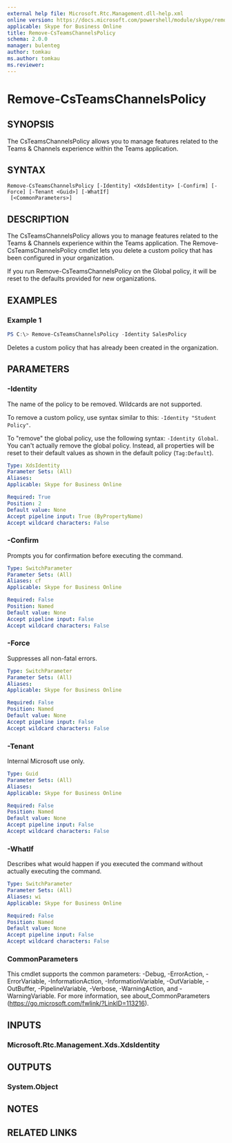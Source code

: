 ```yaml
---
external help file: Microsoft.Rtc.Management.dll-help.xml
online version: https://docs.microsoft.com/powershell/module/skype/remove-csteamschannelspolicy
applicable: Skype for Business Online
title: Remove-CsTeamsChannelsPolicy
schema: 2.0.0
manager: bulenteg
author: tomkau
ms.author: tomkau
ms.reviewer:
---
```


# Remove-CsTeamsChannelsPolicy

## SYNOPSIS

The CsTeamsChannelsPolicy allows you to manage features related to the Teams & Channels experience within the Teams application.

## SYNTAX

```
Remove-CsTeamsChannelsPolicy [-Identity] <XdsIdentity> [-Confirm] [-Force] [-Tenant <Guid>] [-WhatIf]
 [<CommonParameters>]
```

## DESCRIPTION
The CsTeamsChannelsPolicy allows you to manage features related to the Teams & Channels experience within the Teams application.  The Remove-CsTeamsChannelsPolicy cmdlet lets you delete a custom policy that has been configured in your organization.

If you run Remove-CsTeamsChannelsPolicy on the Global policy, it will be reset to the defaults provided for new organizations.

## EXAMPLES

### Example 1
```powershell
PS C:\> Remove-CsTeamsChannelsPolicy -Identity SalesPolicy
```

Deletes a custom policy that has already been created in the organization.

## PARAMETERS

### -Identity
The name of the policy to be removed. Wildcards are not supported.

To remove a custom policy, use syntax similar to this: `-Identity "Student Policy"`.

To "remove" the global policy, use the following syntax: `-Identity Global`. You can't actually remove the global policy. Instead, all properties will be reset to their default values as shown in the default policy (`Tag:Default`).

```yaml
Type: XdsIdentity
Parameter Sets: (All)
Aliases: 
Applicable: Skype for Business Online

Required: True
Position: 2
Default value: None
Accept pipeline input: True (ByPropertyName)
Accept wildcard characters: False
```

### -Confirm
Prompts you for confirmation before executing the command.

```yaml
Type: SwitchParameter
Parameter Sets: (All)
Aliases: cf
Applicable: Skype for Business Online

Required: False
Position: Named
Default value: None
Accept pipeline input: False
Accept wildcard characters: False
```

### -Force
Suppresses all non-fatal errors.

```yaml
Type: SwitchParameter
Parameter Sets: (All)
Aliases: 
Applicable: Skype for Business Online

Required: False
Position: Named
Default value: None
Accept pipeline input: False
Accept wildcard characters: False
```

### -Tenant
Internal Microsoft use only.

```yaml
Type: Guid
Parameter Sets: (All)
Aliases: 
Applicable: Skype for Business Online

Required: False
Position: Named
Default value: None
Accept pipeline input: False
Accept wildcard characters: False
```

### -WhatIf
Describes what would happen if you executed the command without actually executing the command.

```yaml
Type: SwitchParameter
Parameter Sets: (All)
Aliases: wi
Applicable: Skype for Business Online

Required: False
Position: Named
Default value: None
Accept pipeline input: False
Accept wildcard characters: False
```

### CommonParameters
This cmdlet supports the common parameters: -Debug, -ErrorAction, -ErrorVariable, -InformationAction, -InformationVariable, -OutVariable, -OutBuffer, -PipelineVariable, -Verbose, -WarningAction, and -WarningVariable.
For more information, see about_CommonParameters (https://go.microsoft.com/fwlink/?LinkID=113216).

## INPUTS

### Microsoft.Rtc.Management.Xds.XdsIdentity

## OUTPUTS

### System.Object

## NOTES

## RELATED LINKS
